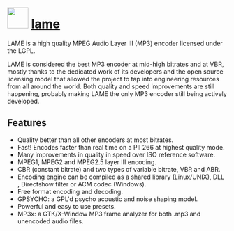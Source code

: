 # <img src="https://cdn.jsdelivr.net/gh/majkinetor/chocolatey/lame/icon.png" width="48" height="48"/> [lame](https://chocolatey.org/packages/lame)

LAME is a high quality MPEG Audio Layer III (MP3) encoder licensed under the LGPL. 

LAME is considered the best MP3 encoder at mid-high bitrates and at VBR, mostly thanks to the dedicated work of its developers and the open source licensing model that allowed the project to tap into engineering resources from all around the world. Both quality and speed improvements are still happening, probably making LAME the only MP3 encoder still being actively developed.

## Features

- Quality better than all other encoders at most bitrates.
- Fast! Encodes faster than real time on a PII 266 at highest quality mode.
- Many improvements in quality in speed over ISO reference software.
- MPEG1, MPEG2 and MPEG2.5 layer III encoding.
- CBR (constant bitrate) and two types of variable bitrate, VBR and ABR.
- Encoding engine can be compiled as a shared library (Linux/UNIX), DLL , Directshow filter or ACM codec (Windows).
- Free format encoding and decoding.
- GPSYCHO: a GPL'd psycho acoustic and noise shaping model.
- Powerful and easy to use presets.
- MP3x: a GTK/X-Window MP3 frame analyzer for both .mp3 and unencoded audio files.
